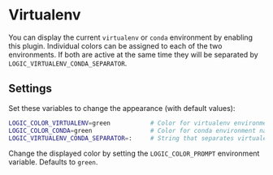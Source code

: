 # Virtualenv

You can display the current `virtualenv` or `conda` environment by enabling this plugin. Individual colors can be assigned to each of the two environments. If both are active at the same time they will be separated by `LOGIC_VIRTUALENV_CONDA_SEPARATOR`.


## Settings
Set these variables to change the appearance (with default values):
```bash
LOGIC_COLOR_VIRTUALENV=green           # Color for virtualenv environment name
LOGIC_COLOR_CONDA=green                # Color for conda environment name
LOGIC_VIRTUALENV_CONDA_SEPARATOR=:     # String that separates virtualenv and conda environment names if both are active
```

Change the displayed color by setting the `LOGIC_COLOR_PROMPT` environment
variable. Defaults to `green`.

